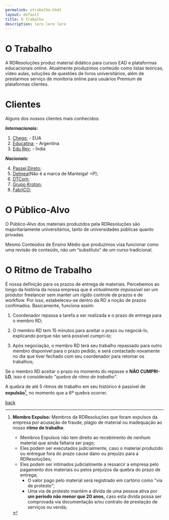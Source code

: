 ```yaml
---
permalink: otrabalho.html
layout: default
title: O Trabalho
description: lero lero lero
---
```


# O Trabalho

A RDResoluções produz material didático para cursos EAD e plataformas educacionais online.  Atualmente produzimos conteúdo como listas teóricas, vídeo aulas, soluções de questões de livros universitários, além de prestarmos serviço de monitoria online para usuários Premium de plataformas clientes. 

# Clientes

Alguns dos nossos clientes mais conhecidos:

***Internacionais:***
1. [Chegg](https://www.chegg.com/study); - EUA
2. [Educatina](https://www.educatina.com/); - Argentina
3. [Edu Rev](https://edurev.in/); - Índia

***Nacionais:***

4. [Passei Direto](https://www.passeidireto.com/);
5. [Delinea](http://www.delinea.com.br/)(Não é a marca de Manteiga! =P);
6. [DTCom](https://dtcom.com.br/);
7. [Grupo Kroton](http://www.kroton.com.br/);
8. [FabriCO](http://cursos.fabrico.com.br/);

# O Público-Alvo

O Público-Alvo dos materiais produzidos pela RDResoluções são majoritariamente universitários, tanto de universidades públicas quanto privadas.

Mesmo Conteúdos de Ensino Médio que produzimos visa funcionar como uma revisão de conteúdo, não um “substituto” de um curso tradicional.

# O Ritmo de Trabalho
É nossa definição para os prazos de entrega de materiais. Percebemos ao longo da história da nossa empresa que é *virtualmente impossível* ser um produtor freelancer sem manter um rígido controle de prazos e de workflow. Por isso, estabeleceu-se dentro da RD a noção de prazos confimados. Basicamente, funciona assim:

1. Coordenador repassa a tarefa a ser realizada e o prazo de entrega para o membro RD;

2. O membro RD tem 15 minutos para aceitar o prazo ou negociá-lo, explicando porque não será possível cumprí-lo;
3. Após negociação, o membro RD terá seu trabalho repassado para outro membro disponível para o prazo pedido, e será contactado novamente no dia que tiver fechado com seu coordenador para retomar os trabalhos;

Se o membro RD aceitar o prazo no momento do repasse e **NÃO CUMPRI-LO**, isso é considerado *"quebra de ritmo de trabalho".*

 A quebra de até 5 ritmos de trabalho em seu histórico é passível de **expulsão**[^exp], no momento que a 6º quebra ocorrer.


[^exp]: **Membro Expulso:** Membros da RDResoluções que foram expulsos da empresa por acusação de fraude, plágio de material ou inadequação ao nosso **ritmo de trabalho**.
	* Membros Expulsos não tem direito ao recebimento de nenhum material que  ainda faltaria ser pago;
	* Eles podem ser executados judicialmente, caso o material produzido ou entregue fora do prazo cause dano ou prejuízo para a RDResoluções;
	* Eles podem ser intimados judicialmente a ressarcir a empresa pelo pagamento dos materiais ou pelos prejuízos da quebra do prazo de entrega;
		* O valor pago pelo material será registrado em cartório como "via de protesto"; 
		* Uma via de protesto mantém a dívida de uma pessoa ativa por **um período não menor que 20 anos,** caso esta dívida possa ser comprovada via documentação e/ou contrato de prestação de serviços ou venda;
        
[back](./)
